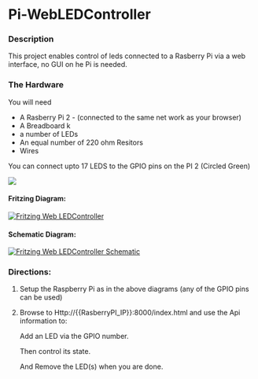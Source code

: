 # Pi-WebLEDController
### Description

This project enables control of leds connected to a Rasberry Pi via a web interface, no GUI on he Pi is needed.

### The Hardware

You will need

*   A Rasberry Pi 2 - (connected to the same net work as your browser)
*   A Breadboard k
*   a number of LEDs
*   An equal number of 220 ohm Resitors
*   Wires

You can connect upto 17 LEDS to the GPIO pins on the PI 2 (Circled Green)

![](http://www.raspberrypi-spy.co.uk/wp-content/uploads/2012/06/Raspberry-Pi-GPIO-Layout-Model-B-Plus-rotated-2700x900.png)

#### Fritzing Diagram:

[![Fritzing Web LEDController](http://s1.postimg.org/3trgnq9u3/Fritzing_Web_LEDController.jpg)](http://postimg.org/image/3trgnq9u3/)

#### Schematic Diagram:

[![Fritzing Web LEDController Schematic](http://s15.postimg.org/rdi6e7ji3/Fritzing_Web_LEDController_Schematic.png)](http://postimage.org/)  

### Directions:

1.  Setup the Raspberry Pi as in the above diagrams (any of the GPIO pins can be used)
2.  Browse to Http://{{RasberryPI_IP}}:8000/index.html and use the Api information to:

    Add an LED via the GPIO number.

    Then control its state.

    And Remove the LED(s) when you are done.
